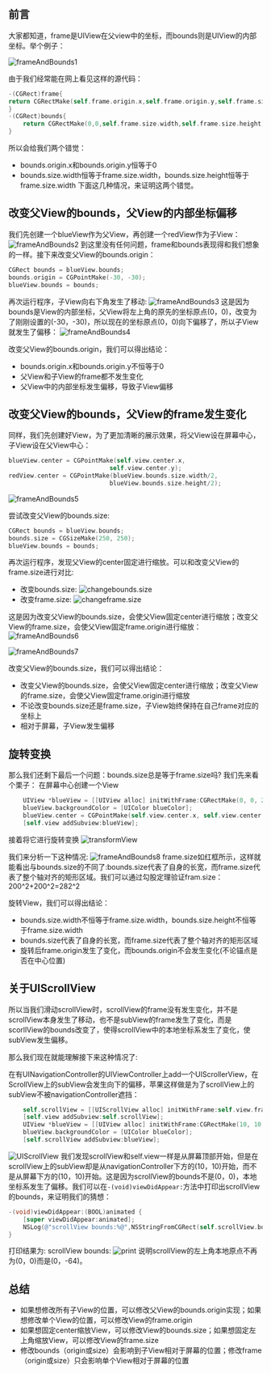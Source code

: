 ## 前言

大家都知道，frame是UIView在父view中的坐标，而bounds则是UIView的内部坐标。举个例子：

![frameAndBounds1](img/frameAndBounds1.png)


由于我们经常能在网上看见这样的源代码：

```objective-c
-(CGRect)frame{
return CGRectMake(self.frame.origin.x,self.frame.origin.y,self.frame.size.width,self.frame.size.height);
}
-(CGRect)bounds{
    return CGRectMake(0,0,self.frame.size.width,self.frame.size.height);
}
```
所以会给我们两个错觉：
* bounds.origin.x和bounds.origin.y恒等于0
* bounds.size.width恒等于frame.size.width，bounds.size.height恒等于frame.size.width
  下面这几种情况，来证明这两个错觉。

## 改变父View的bounds，父View的内部坐标偏移
我们先创建一个blueView作为父View，再创建一个redView作为子View：
![frameAndBounds2](img/frameAndBounds2.png)
到这里没有任何问题，frame和bounds表现得和我们想象的一样。接下来改变父View的bounds.origin：
```objective-c
CGRect bounds = blueView.bounds;
bounds.origin = CGPointMake(-30, -30);
blueView.bounds = bounds;
```
再次运行程序，子View向右下角发生了移动:
![frameAndBounds3](img/frameAndBounds3.gif)
这是因为bounds是View的内部坐标，父View将左上角的原先的坐标原点(0，0)，改变为了刚刚设置的(-30，-30)，所以现在的坐标原点(0，0)向下偏移了，所以子View就发生了偏移：
![frameAndBounds4](img/frameAndBounds4.png)

改变父View的bounds.origin，我们可以得出结论：
* bounds.origin.x和bounds.origin.y不恒等于0
* 父View和子View的frame都不发生变化
* 父View中的内部坐标发生偏移，导致子View偏移

## 改变父View的bounds，父View的frame发生变化
同样，我们先创建好View，为了更加清晰的展示效果，将父View设在屏幕中心，子View设在父View中心：
```objective-c
blueView.center = CGPointMake(self.view.center.x, 
							self.view.center.y);
redView.center = CGPointMake(blueView.bounds.size.width/2, 
							blueView.bounds.size.height/2);
```

![frameAndBounds5](img/frameAndBounds5.png)

尝试改变父View的bounds.size:
```objective-c
CGRect bounds = blueView.bounds;
bounds.size = CGSizeMake(250, 250);
blueView.bounds = bounds;
```
再次运行程序，发现父View的center固定进行缩放。可以和改变父View的frame.size进行对比:
* 改变bounds.size:
  ![changebounds.size](img/changebounds.size.gif)
* 改变frame.size:
  ![changeframe.size](img/changeframe.size.gif)

这是因为改变父View的bounds.size，会使父View固定center进行缩放；改变父View的frame.size，会使父View固定frame.origin进行缩放：
![frameAndBounds6](img/frameAndBounds6.png)

![frameAndBounds7](img/frameAndBounds7.png)

改变父View的bounds.size，我们可以得出结论：
* 改变父View的bounds.size，会使父View固定center进行缩放；改变父View的frame.size，会使父View固定frame.origin进行缩放
* 不论改变bounds.size还是frame.size，子View始终保持在自己frame对应的坐标上
* 相对于屏幕，子View发生偏移

## 旋转变换
那么我们还剩下最后一个问题：bounds.size总是等于frame.size吗?
我们先来看个栗子：
在屏幕中心创建一个View
```objective-c
    UIView *blueView = [[UIView alloc] initWithFrame:CGRectMake(0, 0, 200, 200)];
    blueView.backgroundColor = [UIColor blueColor];
    blueView.center = CGPointMake(self.view.center.x, self.view.center.y);
    [self.view addSubview:blueView];
```
接着将它进行旋转变换
![transformView](img/transformView.gif)

我们来分析一下这种情况:
![frameAndBounds8](img/frameAndBounds8.png)
frame.size如红框所示，这样就能看出与bounds.size的不同了:bounds.size代表了自身的长宽，而frame.size代表了整个轴对齐的矩形区域。我们可以通过勾股定理验证fram.size：200^2+200^2=282^2

旋转View，我们可以得出结论：
* bounds.size.width不恒等于frame.size.width，bounds.size.height不恒等于frame.size.width
* bounds.size代表了自身的长宽，而frame.size代表了整个轴对齐的矩形区域
* 旋转后frame.origin发生了变化，而bounds.origin不会发生变化(不论锚点是否在中心位置)

## 关于UIScrollView
所以当我们滑动scrollView时，scrollView的frame没有发生变化，并不是scrollView本身发生了移动，也不是subView的frame发生了变化，而是scorllView的bounds改变了，使得scrollView中的本地坐标系发生了变化，使subView发生偏移。

那么我们现在就能理解接下来这种情况了:

在有UINavigationController的UIViewController上add一个UIScrollerView，在ScrollView上的subView会发生向下的偏移，苹果这样做是为了scrollView上的subView不被navigationController遮挡：

```objective-c
    self.scrollView = [[UIScrollView alloc] initWithFrame:self.view.frame];
    [self.view addSubview:self.scrollView];
    UIView *blueView = [[UIView alloc] initWithFrame:CGRectMake(10, 10, 200, 200)];
    blueView.backgroundColor = [UIColor blueColor];
    [self.scrollView addSubview:blueView];
```
![UIScrollView](img/UIScrollView.png)
我们发现scrollView和self.view一样是从屏幕顶部开始，但是在scrollView上的subView却是从navigationController下方的(10，10)开始，而不是从屏幕下方的(10，10)开始。这是因为scrollView的bounds不是(0，0)，本地坐标系发生了偏移。我们可以在`-(void)viewDidAppear:`方法中打印出scrollView的bounds，来证明我们的猜想：
```objective-c
-(void)viewDidAppear:(BOOL)animated {
    [super viewDidAppear:animated];
    NSLog(@"scrollView bounds:%@",NSStringFromCGRect(self.scrollView.bounds));
}
```
打印结果为: scrollView bounds:
![print](img/print.png)
说明scrollView的左上角本地原点不再为(0，0)而是(0，-64)。



## 总结

* 如果想修改所有子View的位置，可以修改父View的bounds.origin实现；如果想修改单个View的位置，可以修改View的frame.origin
* 如果想固定center缩放View，可以修改View的bounds.size；如果想固定左上角缩放View，可以修改View的frame.size
* 修改bounds（origin或size）会影响到子View相对于屏幕的位置；修改frame（origin或size）只会影响单个View相对于屏幕的位置

